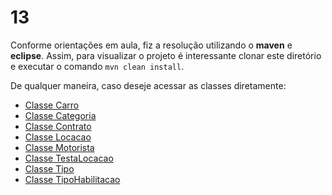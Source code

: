 # 13

Conforme orientações em aula, fiz a resolução utilizando o **maven** e **eclipse**. Assim, para visualizar o projeto é interessante clonar este diretório e executar o comando `mvn clean install`.

De qualquer maneira, caso deseje acessar as classes diretamente:

- [Classe Carro](https://github.com/lucabenetti/poo-2020-01/blob/master/pratica/13/src/main/java/exercicio13/pratica13/Carro.java)
- [Classe Categoria](https://github.com/lucabenetti/poo-2020-01/blob/master/pratica/13/src/main/java/exercicio13/pratica13/Categoria.java)
- [Classe Contrato](https://github.com/lucabenetti/poo-2020-01/blob/master/pratica/13/src/main/java/exercicio13/pratica13/Contrato.java)
- [Classe Locacao](https://github.com/lucabenetti/poo-2020-01/blob/master/pratica/13/src/main/java/exercicio13/pratica13/Locacao.java)
- [Classe Motorista](https://github.com/lucabenetti/poo-2020-01/blob/master/pratica/13/src/main/java/exercicio13/pratica13/Motorista.java)
- [Classe TestaLocacao](https://github.com/lucabenetti/poo-2020-01/blob/master/pratica/13/src/main/java/exercicio13/pratica13/TestaLocacao.java)
- [Classe Tipo](https://github.com/lucabenetti/poo-2020-01/blob/master/pratica/13/src/main/java/exercicio13/pratica13/Tipo.java)
- [Classe TipoHabilitacao](https://github.com/lucabenetti/poo-2020-01/blob/master/pratica/13/src/main/java/exercicio13/pratica13/TipoHabilitacao.java)
